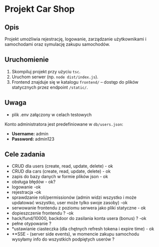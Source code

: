 # Projekt Car Shop

## Opis

Projekt umożliwia rejestrację, logowanie, zarządzanie użytkownikami i samochodami oraz symulację zakupu samochodów.

## Uruchomienie

1. Skompiluj projekt przy użyciu `tsc`.
2. Uruchom serwer (np. `node dist/index.js`).
3. Frontend znajduje się w katalogu `frontend/` – dostęp do plików statycznych przez endpoint `/static/`.

## Uwaga
- plik .env załączony w celach testowych

Konto administratora jest predefiniowane w `db/users.json`:

- **Username:** admin
- **Password:** admin123

## Cele zadania

- CRUD dla users (create, read, update, delete) - ok
- CRUD dla cars (create, read, update, delete) - ok
- zapis do bazy danych w formie plików json - ok
- obsługa błędów - ok?
- logowanie -ok
- rejestracja -ok
- sprawdzanie roli/permissionów (admin widzi wszystko i może updatować wszystko, user może tylko swoje zasoby) -ok
- serwowanie frontendu z poziomu serwera jako pliki statyczne - ok
- dopieszczenie frontendu ? -ok
- hack/fund/10000, backdoor do zasilania konta usera (bonus) ? -ok
- pełne otypowanie ?
- \*ustawianie ciasteczka (dla chętnych refresh tokena i expire time) - ok
- \*\*SSE - (server side events), w momencie zakupu samochodu wysyłamy info do wszystkich podpiętych userów ?
